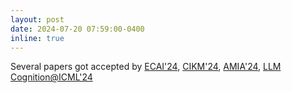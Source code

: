 ```yaml
---
layout: post
date: 2024-07-20 07:59:00-0400
inline: true
---
```



Several papers got accepted by [ECAI'24](), [CIKM'24](), [AMIA'24](), [LLM Cognition@ICML'24]()